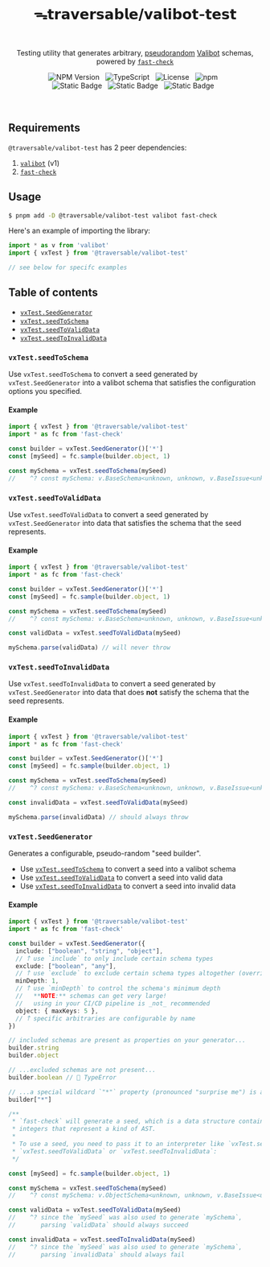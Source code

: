 <br>
<h1 align="center">ᯓ𝘁𝗿𝗮𝘃𝗲𝗿𝘀𝗮𝗯𝗹𝗲/𝘃𝗮𝗹𝗶𝗯𝗼𝘁-𝘁𝗲𝘀𝘁</h1>
<br>

<p align="center">
  Testing utility that generates arbitrary, <a href="https://en.wikipedia.org/wiki/Pseudorandomness" target="_blank">pseudorandom</a> <a href="https://valibot.dev/" target="_blank">Valibot</a> schemas, powered by <a href="https://github.com/dubzzz/fast-check" target="_blank"><code>fast-check</code></a>
</p>

<div align="center">
  <img alt="NPM Version" src="https://img.shields.io/npm/v/%40traversable%2Fvalibot-test?style=flat-square&logo=npm&label=npm&color=blue">
  &nbsp;
  <img alt="TypeScript" src="https://img.shields.io/badge/TypeScript-5.5%2B-blue?style=flat-square&logo=TypeScript&logoColor=4a9cf6">
  &nbsp;
  <img alt="License" src="https://img.shields.io/static/v1?label=Hippocratic%20License&message=HL3&labelColor=59636e&color=838a93">
  &nbsp;
  <img alt="npm" src="https://img.shields.io/npm/dt/@traversable/valibot-test?style=flat-square">
  &nbsp;
</div>

<div align="center">
  <!-- <img alt="npm bundle size (scoped)" src="https://img.shields.io/bundlephobia/minzip/%40traversable/valibot-test?style=flat-square&label=size">
  &nbsp; -->
  <img alt="Static Badge" src="https://img.shields.io/badge/%F0%9F%8C%B2-tree--shakeable-brightgreen?labelColor=white">
  &nbsp;
  <img alt="Static Badge" src="https://img.shields.io/badge/ESM-supported-2d9574?style=flat-square&logo=JavaScript">
  &nbsp;
  <img alt="Static Badge" src="https://img.shields.io/badge/CJS-supported-2d9574?style=flat-square&logo=Node.JS">
  &nbsp;
</div>
<br>
<br>

## Requirements

`@traversable/valibot-test` has 2 peer dependencies:

1. [`valibot`](https://valibot.dev/) (v1)
2. [`fast-check`](https://fast-check.dev/)

## Usage

```bash
$ pnpm add -D @traversable/valibot-test valibot fast-check
```

Here's an example of importing the library:

```typescript
import * as v from 'valibot'
import { vxTest } from '@traversable/valibot-test'

// see below for specifc examples
```

## Table of contents

- [`vxTest.SeedGenerator`](https://github.com/traversable/schema/tree/main/packages/valibot-test#vxtestseedgenerator)
- [`vxTest.seedToSchema`](https://github.com/traversable/schema/tree/main/packages/valibot-test#vxtestseedtoschema)
- [`vxTest.seedToValidData`](https://github.com/traversable/schema/tree/main/packages/valibot-test#vxtestseedtovaliddata)
- [`vxTest.seedToInvalidData`](https://github.com/traversable/schema/tree/main/packages/valibot-test#vxtestseedtoinvaliddata)


### `vxTest.seedToSchema`

Use `vxTest.seedToSchema` to convert a seed generated by `vxTest.SeedGenerator` into a
valibot schema that satisfies the configuration options you specified.

#### Example

```typescript
import { vxTest } from '@traversable/valibot-test'
import * as fc from 'fast-check'

const builder = vxTest.SeedGenerator()['*']
const [mySeed] = fc.sample(builder.object, 1)

const mySchema = vxTest.seedToSchema(mySeed)
//    ^? const mySchema: v.BaseSchema<unknown, unknown, v.BaseIssue<unknown>>
```

### `vxTest.seedToValidData`

Use `vxTest.seedToValidData` to convert a seed generated by `vxTest.SeedGenerator` into
data that satisfies the schema that the seed represents.

#### Example

```typescript
import { vxTest } from '@traversable/valibot-test'
import * as fc from 'fast-check'

const builder = vxTest.SeedGenerator()['*']
const [mySeed] = fc.sample(builder.object, 1)

const mySchema = vxTest.seedToSchema(mySeed)
//    ^? const mySchema: v.BaseSchema<unknown, unknown, v.BaseIssue<unknown>>

const validData = vxTest.seedToValidData(mySeed)

mySchema.parse(validData) // will never throw
```

### `vxTest.seedToInvalidData`

Use `vxTest.seedToInvalidData` to convert a seed generated by `vxTest.SeedGenerator` into
data that does **not** satisfy the schema that the seed represents.

#### Example

```typescript
import { vxTest } from '@traversable/valibot-test'
import * as fc from 'fast-check'

const builder = vxTest.SeedGenerator()['*']
const [mySeed] = fc.sample(builder.object, 1)

const mySchema = vxTest.seedToSchema(mySeed)
//    ^? const mySchema: v.BaseSchema<unknown, unknown, v.BaseIssue<unknown>>

const invalidData = vxTest.seedToValidData(mySeed)

mySchema.parse(invalidData) // should always throw
```

### `vxTest.SeedGenerator`

Generates a configurable, pseudo-random "seed builder".

- Use [`vxTest.seedToSchema`](https://github.com/traversable/schema/tree/main/packages/valibot-test#vxtestseedtoschema) to convert a seed into a valibot schema
- Use [`vxTest.seedToValidData`](https://github.com/traversable/schema/tree/main/packages/valibot-test#vxtestseedtovaliddata) to convert a seed into valid data
- Use [`vxTest.seedToInvalidData`](https://github.com/traversable/schema/tree/main/packages/valibot-test#vxtestseedtoinvaliddata) to convert a seed into invalid data

#### Example

```typescript
import { vxTest } from '@traversable/valibot-test'
import * as fc from 'fast-check'

const builder = vxTest.SeedGenerator({
  include: ["boolean", "string", "object"],
  // 𐙘 use `include` to only include certain schema types
  exclude: ["boolean", "any"],
  // 𐙘 use `exclude` to exclude certain schema types altogether (overrides `include`)
  minDepth: 1,
  // 𐙘 use `minDepth` to control the schema's minimum depth
  //   **NOTE:** schemas can get very large!
  //   using in your CI/CD pipeline is _not_ recommended
  object: { maxKeys: 5 },
  // 𐙘 specific arbitraries are configurable by name
})

// included schemas are present as properties on your generator...
builder.string
builder.object

// ...excluded schemas are not present...
builder.boolean // 🚫 TypeError

// ...a special wildcard `"*"` property (pronounced "surprise me") is always present:
builder["*"]

/**
 * `fast-check` will generate a seed, which is a data structure containing
 * integers that represent a kind of AST.
 *
 * To use a seed, you need to pass it to an interpreter like `vxTest.seedToSchema`,
 * `vxTest.seedToValidData` or `vxTest.seedToInvalidData`:
 */

const [mySeed] = fc.sample(builder.object, 1)

const mySchema = vxTest.seedToSchema(mySeed)
//    ^? const mySchema: v.ObjectSchema<unknown, unknown, v.BaseIssue<unknown>>

const validData = vxTest.seedToValidData(mySeed)
//    ^? since the `mySeed` was also used to generate `mySchema`,
//       parsing `validData` should always succeed

const invalidData = vxTest.seedToInvalidData(mySeed)
//    ^? since the `mySeed` was also used to generate `mySchema`,
//       parsing `invalidData` should always fail
```
